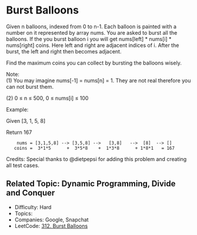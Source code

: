 # Burst Balloons

Given n balloons, indexed from 0 to n-1. Each balloon is painted with a number on it represented by array nums. You are asked to burst all the balloons. If the you burst balloon i you will get nums[left] * nums[i] * nums[right] coins. Here left and right are adjacent indices of i. After the burst, the left and right then becomes adjacent.

Find the maximum coins you can collect by bursting the balloons wisely.

Note:  
(1) You may imagine nums[-1] = nums[n] = 1. They are not real therefore you can not burst them.

(2) 0 ≤ n ≤ 500, 0 ≤ nums[i] ≤ 100

Example:

Given [3, 1, 5, 8]

Return 167
```
    nums = [3,1,5,8] --> [3,5,8] -->   [3,8]   -->  [8]  --> []
   coins =  3*1*5      +  3*5*8    +  1*3*8      + 1*8*1   = 167
```

Credits:
Special thanks to @dietpepsi for adding this problem and creating all test cases.

Related Topic: Dynamic Programming, Divide and Conquer
---

* Difficulty: Hard
* Topics: 
* Companies: Google, Snapchat
* LeetCode: [312. Burst Balloons](https://leetcode.com/problems/burst-balloons/description/)
